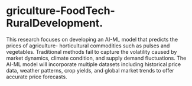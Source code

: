 # griculture-FoodTech-RuralDevelopment.
This research focuses on developing an AI-ML model that predicts the prices
 of agriculture- horticultural commodities such as pulses and vegetables.
 Traditional methods fail to capture the volatility caused by market dynamics,
 climate condition, and supply demand fluctuations. The AI-ML model will
 incorporate multiple datasets including historical price data, weather
 patterns, crop yields, and global market trends to offer accurate price
 forecasts.
 

